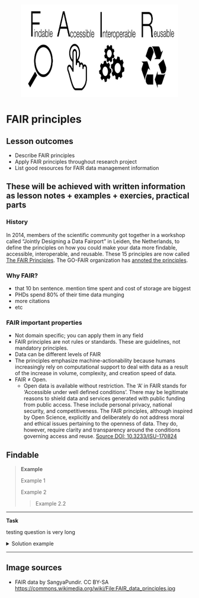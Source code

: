 <figure>
    <img src="FAIR_data_principles.jpg" width="700" height="250"
         alt="FAIR">
</figure>


# FAIR principles 


## Lesson outcomes

* Describe FAIR principles
* Apply FAIR principles throughout research project
* List good resources for FAIR data management information

These will be achieved with written information as lesson notes + examples + exercies, practical parts 
---------------------------------------

### History

In 2014, members of the scientific community got together in a workshop called “Jointly Designing a Data Fairport” in Leiden, the Netherlands, to define the principles on how you could make your data more findable, accessible, interoperable, and reusable. These 15 principles are now called [The FAIR Principles](https://doi.org/10.1038/sdata.2016.18). The GO-FAIR organization has [annoted the principles](https://www.go-fair.org/fair-principles/). 

### Why FAIR?

* that 10 bn sentence. mention time spent and cost of storage are biggest 
* PHDs spend 80% of their time data munging
* more citations
* etc

### FAIR important properties

- Not domain specific; you can apply them in any field
- FAIR principles are not rules or standards. These are guidelines, not mandatory principles.
- Data can be different levels of FAIR
- The principles emphasize machine-actionability because humans increasingly rely on computational support to deal with data as a result of the increase in volume, complexity, and creation speed of data.
- FAIR ≠ Open. 
    - Open data is available without restriction. The ‘A’ in FAIR stands for ‘Accessible under well defined conditions’. There may be legitimate reasons to shield data and services generated with public funding from public access. These include personal privacy, national security, and competitiveness. The FAIR principles, although inspired by Open Science, explicitly and deliberately do not address moral and ethical issues pertaining to the openness of data. They do, however, require clarity and transparency around the conditions governing access and reuse. [Source DOI: 10.3233/ISU-170824 ](https://content.iospress.com/articles/information-services-and-use/isu824)

## Findable 


>**Example**
>
> Example 1
> 
> Example 2
> > Example 2.2
---------------------------------------
**Task**

testing question is very long
<details><summary>Solution example</summary><p>
  blahdiblah
</p></details>

---------------------------------------





## Image sources

* FAIR data by 	SangyaPundir. CC BY-SA  https://commons.wikimedia.org/wiki/File:FAIR_data_principles.jpg
